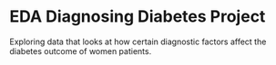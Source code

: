 # EDA Diagnosing Diabetes Project

Exploring data that looks at how certain diagnostic factors affect the diabetes outcome of women patients.
